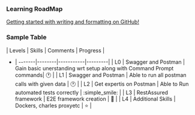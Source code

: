 ### Learning RoadMap



[Getting started with writing and formatting on GitHub!](https://guides.github.com/features/mastering-markdown/)



### Sample Table

| Levels  | Skills | Comments  | Progress |
- | -------|--------|-----------|---------|
| L0  | Swagger and Postman |  Gain basic unerstanding wrt setup  along with Command Prompt  commands| :clock1:  | 
| L1  | Swagger and Postman  | Able to run all postman calls with given data | :clock1:  | 
| L2 | Get expertis on Postman | Able to Run automated tests correctly | :simple_smile: |
| L3  | RestAssured framework  | E2E framework creation  | :dancer: | 
| L4  | Additional Skills  | Dockers, charles proxyetc  | :star:  | 

 